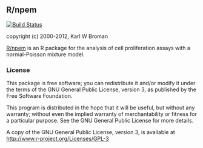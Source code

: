 ## R/npem

[![Build Status](https://travis-ci.org/kbroman/npem.png?branch=master)](https://travis-ci.org/kbroman/npem)

copyright (c) 2000-2012, Karl W Broman

[R/npem](https://github.com/kbroman/npem) is an R package for the analysis of cell proliferation assays
with a normal-Poisson mixture model.

### License

This package is free software; you can redistribute it and/or modify it
under the terms of the GNU General Public License, version 3, as
published by the Free Software Foundation.

This program is distributed in the hope that it will be useful, but
without any warranty; without even the implied warranty of
merchantability or fitness for a particular purpose.  See the GNU
General Public License for more details.

A copy of the GNU General Public License, version 3, is available at
<http://www.r-project.org/Licenses/GPL-3>

